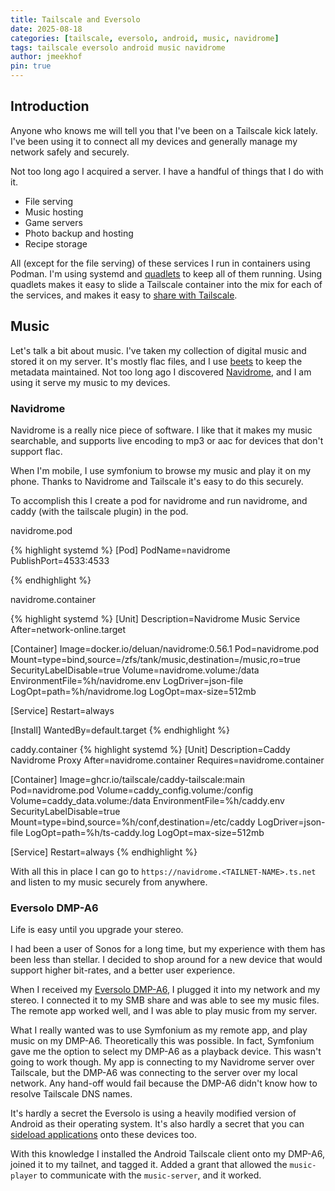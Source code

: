 ```yaml
---
title: Tailscale and Eversolo
date: 2025-08-18
categories: [tailscale, eversolo, android, music, navidrome]
tags: tailscale eversolo android music navidrome
author: jmeekhof
pin: true
---
```


## Introduction

Anyone who knows me will tell you that I've been on a Tailscale kick lately.
I've been using it to connect all my devices and generally manage my network
safely and securely.

Not too long ago I acquired a server.
I have a handful of things that I do with it.

- File serving
- Music hosting
- Game servers
- Photo backup and hosting
- Recipe storage

All (except for the file serving) of these services I run in containers using
Podman.
I'm using systemd and [quadlets][quadlets] to keep all of them running.
Using quadlets makes it easy to slide a Tailscale container into the mix for
each of the services, and makes it easy to [share with
Tailscale][tailscale-share].

## Music

Let's talk a bit about music.
I've taken my collection of digital music and stored it on my server.
It's mostly flac files, and I use [beets][beets-io] to keep the metadata
maintained.
Not too long ago I discovered [Navidrome][navidrome], and I am using it serve
my music to my devices.

### Navidrome

Navidrome is a really nice piece of software.
I like that it makes my music searchable, and supports live encoding to mp3 or
aac for devices that don't support flac.

When I'm mobile, I use symfonium to browse my music and play it on my phone.
Thanks to Navidrome and Tailscale it's easy to do this securely.

To accomplish this I create a pod for navidrome and run navidrome, and caddy
(with the tailscale plugin) in the pod.

navidrome.pod

{% highlight systemd %}
[Pod]
PodName=navidrome
PublishPort=4533:4533

{% endhighlight %}

navidrome.container

{% highlight systemd %}
[Unit]
Description=Navidrome Music Service
After=network-online.target

[Container]
Image=docker.io/deluan/navidrome:0.56.1
Pod=navidrome.pod
Mount=type=bind,source=/zfs/tank/music,destination=/music,ro=true
SecurityLabelDisable=true
Volume=navidrome.volume:/data
EnvironmentFile=%h/navidrome.env
LogDriver=json-file
LogOpt=path=%h/navidrome.log
LogOpt=max-size=512mb

[Service]
Restart=always

[Install]
WantedBy=default.target
{% endhighlight %}

caddy.container
{% highlight systemd %}
[Unit]
Description=Caddy Navidrome Proxy
After=navidrome.container
Requires=navidrome.container

[Container]
Image=ghcr.io/tailscale/caddy-tailscale:main
Pod=navidrome.pod
Volume=caddy_config.volume:/config
Volume=caddy_data.volume:/data
EnvironmentFile=%h/caddy.env
SecurityLabelDisable=true
Mount=type=bind,source=%h/conf,destination=/etc/caddy
LogDriver=json-file
LogOpt=path=%h/ts-caddy.log
LogOpt=max-size=512mb

[Service]
Restart=always
{% endhighlight %}

With all this in place I can go to `https://navidrome.<TAILNET-NAME>.ts.net`
and listen to my music securely from anywhere.

### Eversolo DMP-A6

Life is easy until you upgrade your stereo.

I had been a user of Sonos for a long time, but my experience with them has
been less than stellar.
I decided to shop around for a new device that would
support higher bit-rates, and a better user experience.

When I received my [Eversolo DMP-A6][dmp-a6], I plugged it into my network and
my stereo.
I connected it to my SMB share and was able to see my music files.
The remote app worked well, and I was able to play music from my server.

What I really wanted was to use Symfonium as my remote app, and play music on
my DMP-A6.
Theoretically this was possible.
In fact, Symfonium gave me the option to select my DMP-A6 as a playback device.
This wasn't going to work though.
My app is connecting to my Navidrome server over Tailscale, but the DMP-A6 was
connecting to the server over my local network.
Any hand-off would fail because the DMP-A6 didn't know how to resolve Tailscale
DNS names.

It's hardly a secret the Eversolo is using a heavily modified version of
Android as their operating system.
It's also hardly a secret that you can [sideload applications][sideload] onto
these devices too.

With this knowledge I installed the Android Tailscale client onto my DMP-A6,
joined it to my tailnet, and tagged it.
Added a grant that allowed the `music-player` to communicate with the
`music-server`, and it worked.

[quadlets]: https://podman-desktop.io/blog/podman-quadlet
[sideload]: https://www.eversolo.com/Support/support_guide/guide_target/J7gTZpYWB63eq7k9e%5Bld%5D3ulg%3D%3D.html
[tailscale-share]: https://tailscale.com/kb/1084/sharing
[dmp-a6]: https://www.eversolo.com/Product/product_detail/J7gTZpYWB63eq7k9e%5Bld%5D3ulg%3D%3D.html
[navidrome]: https://www.navidrome.org/
[beets-io]: https://beets.io/
